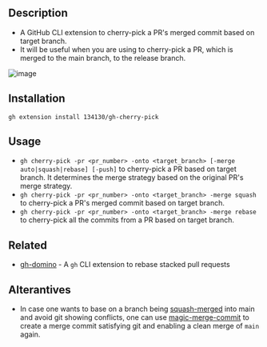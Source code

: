 ## Description

- A GitHub CLI extension to cherry-pick a PR's merged commit based on target branch.
- It will be useful when you are using to cherry-pick a PR, which is merged to the main branch, to the release branch.

![image](https://github.com/user-attachments/assets/bd95beeb-3366-46a4-b1de-c4825c7f6fc5)


## Installation

```shell
gh extension install 134130/gh-cherry-pick
```

## Usage

- `gh cherry-pick -pr <pr_number> -onto <target_branch> [-merge auto|squash|rebase] [-push]` to cherry-pick a PR based on target branch. It determines the merge strategy based on the original PR's merge strategy.
- `gh cherry-pick -pr <pr_number> -onto <target_branch> -merge squash` to cherry-pick a PR's merged commit based on target branch.
- `gh cherry-pick -pr <pr_number> -onto <target_branch> -merge rebase` to cherry-pick all the commits from a PR based on target branch.

## Related

- [gh-domino](https://github.com/134130/gh-domino) - A `gh` CLI extension to rebase stacked pull requests

## Alterantives

- In case one wants to base on a branch being [squash-merged](https://docs.github.com/en/repositories/configuring-branches-and-merges-in-your-repository/configuring-pull-request-merges/about-merge-methods-on-github#squashing-your-merge-commits) into main and avoid git showing conflicts, one can use [magic-merge-commit](https://github.com/koppor/magic-merge-commit/tree/main) to create a merge commit satisfying git and enabling a clean merge of `main` again.
